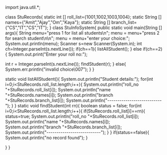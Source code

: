 import java.util.*;

class StuRecords{
static int [] roll_list={1001,1002,1003,1004};
static String [] names={"Amit","Ajay","Om","Kaya"};
static String [] branch_list={"CS","IT","CS","IT"};
}
class StuInfoSystem{
public static void main(String [] args){
String menu="press 1 for list all students\n";
menu = menu+"press 2 for search student\n\n";
menu = menu+"enter your choice:";
System.out.println(menu);
Scanner s=new Scanner(System.in);
int ch=Integer.parseInt(s.nextLine());
if(ch==1){
listAllStudent();
}
else if(ch==2){
System.out.print("Enter your roll no:");

int r = Integer.parseInt(s.nextLine());
findStudent(r);
}
else{
System.err.println("invalid choice\007");
}
}

static void listAllStudent(){
System.out.println("Student details:");
for(int i=0;i<StuRecords.roll_list.length;i++){
System.out.println("roll_no  "+StuRecords.roll_list[i]);
System.out.println("name  "+StuRecords.names[i]);
System.out.println("branch  "+StuRecords.branch_list[i]);
System.out.println("---------------------------");
}
}
static void findStudent(int rn){
boolean status = false;
for(int i=0;i<StuRecords.roll_list.length;i++){
if(StuRecords.roll_list[i]==rn){
status=true;
System.out.println("roll_no  "+StuRecords.roll_list[i]);
System.out.println("name  "+StuRecords.names[i]);
System.out.println("branch  "+StuRecords.branch_list[i]);
System.out.println("---------------------------");
}
}
if(status==false){
System.out.println("no record found");
}

}
}
